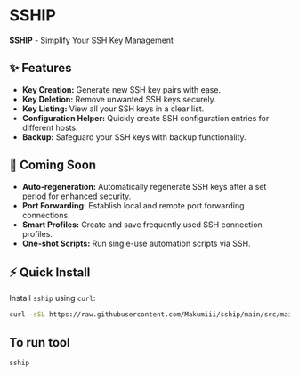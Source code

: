 # SSHIP

**SSHIP** - Simplify Your SSH Key Management

## ✨ Features
- **Key Creation:** Generate new SSH key pairs with ease.
- **Key Deletion:** Remove unwanted SSH keys securely.
- **Key Listing:** View all your SSH keys in a clear list.
- **Configuration Helper:** Quickly create SSH configuration entries for different hosts.
- **Backup:** Safeguard your SSH keys with backup functionality.

## 🚀 Coming Soon
- **Auto-regeneration:** Automatically regenerate SSH keys after a set period for enhanced security.
- **Port Forwarding:** Establish local and remote port forwarding connections.
- **Smart Profiles:** Create and save frequently used SSH connection profiles.
- **One-shot Scripts:** Run single-use automation scripts via SSH.

## ⚡ Quick Install

Install `sship` using `curl`:

```bash
curl -sSL https://raw.githubusercontent.com/Makumiii/sship/main/src/main/install.sh | bash
```


## To run tool

```bash
sship
```
